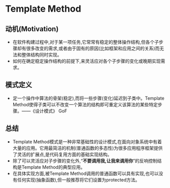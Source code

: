 # Template Method

## 动机(Motivation)

* 在软件构建过程中,对于某一项任务,它常常有稳定的整体操作结构,但各个子步骤却有很多改变的需求,或者由于固有的原因(比如框架和应用之间的关系)而无法和整体结构同时实现。
* 如何在确定稳定操作结构的前提下,来灵活应对各个子步骤的变化或晚期实现需求。

## 模式定义

* 定一个操作中算法的骨架(稳定),而将一些步骤(变化)延迟到子类中。Template Method使得子类可以不改变一个算法的结构即可重定义该算法的某些特定步骤。——《设计模式》 GoF

## 总结

* Template Method模式是一种非常基础性的设计模式,在面向对象系统中有着大量的应用。它用最简洁的机制(普通函数的多态性)为很多应用程序框架提供了灵活的扩展点,是代码复用方面的基础实现结构。
* 除了可以灵活应对子步骤的变化外,“**不要调用我,让我来调用你**”的反响控制结构是Template Method的典型应用。
* 在具体实现方面,被Template Method调用的普通函数可以具有实现,也可以没有任何实现(抽象函数),但一般推荐将它们设置为protected方法。

